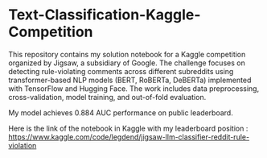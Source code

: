 # Text-Classification-Kaggle-Competition
This repository contains my solution notebook for a Kaggle competition organized by Jigsaw, a subsidiary of Google. The challenge focuses on detecting rule-violating comments across different subreddits using transformer-based NLP models (BERT, RoBERTa, DeBERTa) implemented with TensorFlow and Hugging Face. The work includes data preprocessing, cross-validation, model training, and out-of-fold evaluation.


My model achieves 0.884 AUC performance on public leaderboard.

Here is the link of the notebook in Kaggle with my leaderboard position : 
https://www.kaggle.com/code/legdend/jigsaw-llm-classifier-reddit-rule-violation
